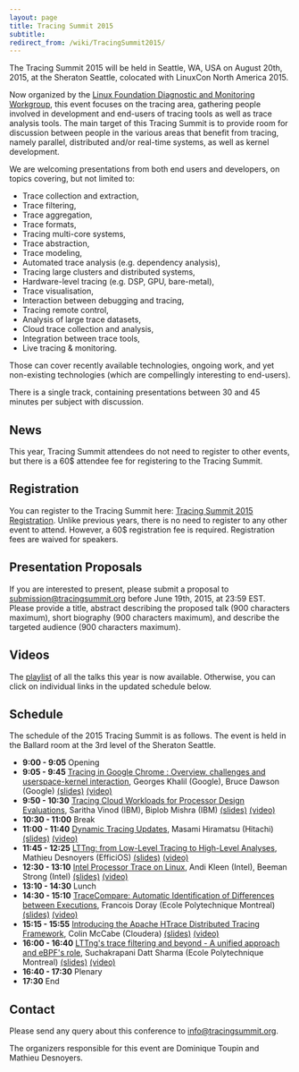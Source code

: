 ```yaml
---
layout: page
title: Tracing Summit 2015
subtitle: 
redirect_from: /wiki/TracingSummit2015/
---
```


The Tracing Summit 2015 will be held in Seattle, WA, USA on August 20th, 2015, at the Sheraton Seattle, colocated with LinuxCon North America 2015.

Now organized by the [Linux Foundation Diagnostic and Monitoring Workgroup](http://diamon.org), this event focuses on the tracing area, gathering people involved in development and end-users of tracing tools as well as trace analysis tools. The main target of this Tracing Summit is to provide room for discussion between people in the various areas that benefit from tracing, namely parallel, distributed and/or real-time systems, as well as kernel development.

We are welcoming presentations from both end users and developers, on topics covering, but not limited to:

* Trace collection and extraction,
* Trace filtering,
* Trace aggregation,
* Trace formats,
* Tracing multi-core systems,
* Trace abstraction,
* Trace modeling,
* Automated trace analysis (e.g. dependency analysis),
* Tracing large clusters and distributed systems,
* Hardware-level tracing (e.g. DSP, GPU, bare-metal),
* Trace visualisation,
* Interaction between debugging and tracing,
* Tracing remote control,
* Analysis of large trace datasets,
* Cloud trace collection and analysis,
* Integration between trace tools,
* Live tracing & monitoring.

Those can cover recently available technologies, ongoing work, and yet non-existing technologies (which are compellingly interesting to end-users).

There is a single track, containing presentations between 30 and 45 minutes per subject with discussion.

## News
This year, Tracing Summit attendees do not need to register to other events, but there is a 60$ attendee fee for registering to the Tracing Summit.

## Registration
You can register to the Tracing Summit here: [Tracing Summit 2015 Registration](https://www.regonline.com/register/checkin.aspx?EventId=1696291&MethodId=0&EventSessionId=&startnewreg=1). Unlike previous years, there is no need to register to any other event to attend. However, a 60$ registration fee is required. Registration fees are waived for speakers.

## Presentation Proposals
If you are interested to present, please submit a proposal to submission@tracingsummit.org before June 19th, 2015, at 23:59 EST. Please provide a title, abstract describing the proposed talk (900 characters maximum), short biography (900 characters maximum), and describe the targeted audience (900 characters maximum).

## Videos
The [playlist](https://www.youtube.com/playlist?list=PLuo4E47p5_7ah9qiUMuvShHUyRHNuXjFj) of all the talks this year is now available. Otherwise, you can click on individual links in the updated schedule below.

## Schedule
The schedule of the 2015 Tracing Summit is as follows. The event is held in the Ballard room at the 3rd level of the Sheraton Seattle.

* **9:00 - 9:05** Opening
* **9:05 - 9:45** [Tracing in Google Chrome : Overview, challenges and userspace-kernel interaction](Chrome), Georges Khalil (Google), Bruce Dawson (Google) [(slides)](files/TracingSummit2015-TracingChrome.pdf) [(video)](https://www.youtube.com/watch?v=2J-GbfpdrXQ&list=PLuo4E47p5_7ah9qiUMuvShHUyRHNuXjFj&index=1)
* **9:50 - 10:30** [Tracing Cloud Workloads for Processor Design Evaluations](TracingCloud), Saritha Vinod (IBM), Biplob Mishra (IBM) [(slides)](files/TracingSummit2015-TracingCloudForProcDesign.pdf) [(video)](https://www.youtube.com/watch?v=dHGAncnfxSU&list=PLuo4E47p5_7ah9qiUMuvShHUyRHNuXjFj&index=2)
* **10:30 - 11:00** Break
* **11:00 - 11:40** [Dynamic Tracing Updates](DynamicTracing), Masami Hiramatsu (Hitachi) [(slides)](files/TracingSummit2015-DynamicProbes.pdf) [(video)](https://www.youtube.com/watch?v=x4UsJglaOfU&list=PLuo4E47p5_7ah9qiUMuvShHUyRHNuXjFj&index=3)
* **11:45 - 12:25** [LTTng: from Low-Level Tracing to High-Level Analyses](LTTngAnalyses), Mathieu Desnoyers (EfficiOS) [(slides)](files/TracingSummit2015-LTTng.pdf) [(video)](https://www.youtube.com/watch?v=8zlHBJvj7jo&list=PLuo4E47p5_7ah9qiUMuvShHUyRHNuXjFj&index=4)
* **12:30 - 13:10** [Intel Processor Trace on Linux](IntelProcessorTraceOnLinux), Andi Kleen (Intel), Beeman Strong (Intel) [(slides)](files/TracingSummit2015-IntelPTLinux.pdf) [(video)](https://www.youtube.com/watch?v=R0AlpLqhwPQ&index=5&list=PLuo4E47p5_7ah9qiUMuvShHUyRHNuXjFj)
* **13:10 - 14:30** Lunch
* **14:30 - 15:10** [TraceCompare: Automatic Identification of Differences between Executions](TraceCompare), Francois Doray (Ecole Polytechnique Montreal) [(slides)](files/TracingSummit2015-TraceCompare.pdf) [(video)](https://www.youtube.com/watch?v=CJDv-gYPaMg&index=6&list=PLuo4E47p5_7ah9qiUMuvShHUyRHNuXjFj)
* **15:15 - 15:55** [Introducing the Apache HTrace Distributed Tracing Framework](HTrace), Colin McCabe (Cloudera) [(slides)](files/TracingSummit2015-HTrace.pdf) [(video)](https://www.youtube.com/watch?v=BWAXp48zN0M&list=PLuo4E47p5_7ah9qiUMuvShHUyRHNuXjFj&index=7)
* **16:00 - 16:40** [LTTng's trace filtering and beyond - A unified approach and eBPF's role](LTTngFiltering), Suchakrapani Datt Sharma (Ecole Polytechnique Montreal) [(slides)](files/TracingSummit2015-LTTngFilteringeBPF.pdf) [(video)](https://www.youtube.com/watch?v=x-tuIDdUJJA&index=8&list=PLuo4E47p5_7ah9qiUMuvShHUyRHNuXjFj)
* **16:40 - 17:30** Plenary
* **17:30** End

## Contact
Please send any query about this conference to info@tracingsummit.org.

The organizers responsible for this event are Dominique Toupin and Mathieu Desnoyers.
